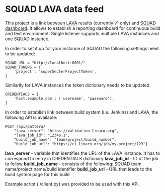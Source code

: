 # SQUAD LAVA data feed

This project is a link between [LAVA](https://git.linaro.org/lava/) results
(currently v1 only) and [SQUAD dashboard](https://github.com/Linaro/squad).
It allows to establish a reporting dashboard for continuous build and test
environment. Single listener supports multiple LAVA instances and one SQUAD
instance.

In order to set it up for your instance of SQUAD the following settings need
to be updated:

```
SQUAD_URL = "http://localhost:8001/"
SQUAD_TOKENS = {
    'project': 'superSecterProjectToken',
}
```

Similarily for LAVA instances the token dictionary needs to be updated:

```
CREDENTIALS = {
    'host.example.com': ('username', 'password'),
}
```

In order to establish link between build system (i.e. Jenkins) and LAVA, the following API is available:

```
POST /api/pattern/
    "lava_server": "https://validation.linaro.org",
    "lava_job_id": "12346.1",
    "build_job_name": "team/project/build_number",
    "build_job_url": "https://ci.linaro.org/job/my-project/123"}
```

**lava_server** - variable that identifies the URL of the LAVA instance. It has to correspond
to entry in CREDENTIALS dictionary
**lava_job_id** - ID of the job to follow
**build_job_name** - consists of the following: SQUAD team name/project name/build identifier
**build_job_url** - URL that leads to the build system page for this build

Example script (./client.py) was provided to be used with this API.
